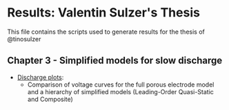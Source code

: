 # Results: Valentin Sulzer's Thesis

This file contains the scripts used to generate results for the thesis of @tinosulzer

## Chapter 3 - Simplified models for slow discharge

- [Discharge plots](lead_acid_discharge.py):
    - Comparison of voltage curves for the full porous electrode model and a hierarchy of simplified models (Leading-Order Quasi-Static and Composite)
